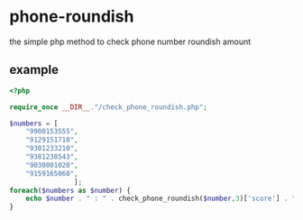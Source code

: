 # phone-roundish
the simple php method to check phone number roundish amount

## example
```php
<?php

require_once __DIR__."/check_phone_roundish.php";

$numbers = [
    "9900153555",
    "9129151718",
    "9301233210",
    "9381238543",
    "9030001020",
    "9159165060",
                ];
foreach($numbers as $number) {
    echo $number . " : " . check_phone_roundish($number,3)['score'] . "\n";
}


```
